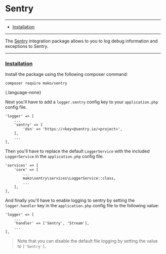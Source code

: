 # Sentry

--------------------------------------------------------

* [Installation](#installation)

--------------------------------------------------------

The [Sentry](https://sentry.io/welcome/) integration package allows to you to log debug information and exceptions to Sentry.

--------------------------------------------------------

### <a id="installation" href="#installation">Installation</a>

Install the package using the following composer command:

```
composer require mako/sentry
```
{.language-none}

Next you'll have to add a `logger.sentry` config key to your `application.php` config file.

```
'logger' => [
	...
	'sentry' => [
		'dsn' => 'https://<key>@sentry.io/<project>',
	],
	...
],
```

Then you'll have to replace the default `LoggerService` with the included `LoggerService` in the `application.php` config file.

```
'services' => [
	'core' => [
		...
		mako\sentry\services\LoggerService::class,
		...
	],
],
```

And finally you'll have to enable logging to sentry by setting the `logger.handler` key in the `application.php` config file to the following value:

```
'logger' => [
	...
	'handler' => ['Sentry', 'Stream'],
	...
],
```

> Note that you can disable the default file logging by setting the value to `['Sentry']`.